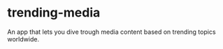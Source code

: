 # trending-media
An app that lets you dive trough media content based on trending topics worldwide.
